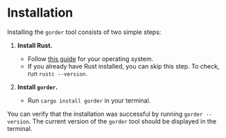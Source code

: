 # Installation

Installing the `gorder` tool consists of two simple steps:

1. **Install Rust.**
    - Follow [this guide](https://www.rust-lang.org/tools/install) for your operating system.
    - If you already have Rust installed, you can skip this step. To check, run `rustc --version`.

2. **Install `gorder`.**
    - Run `cargo install gorder` in your terminal.

You can verify that the installation was successful by running `gorder --version`. The current version of the `gorder` tool should be displayed in the terminal.